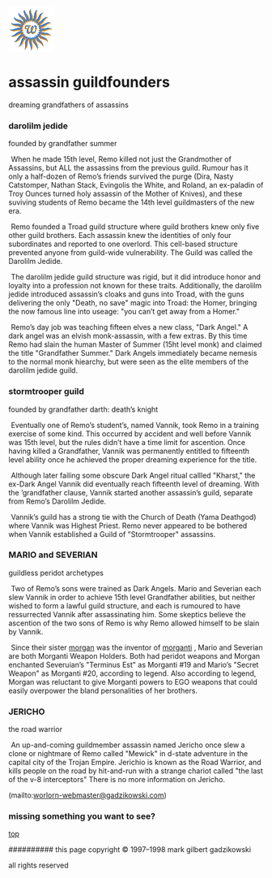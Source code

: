 ![wsun](assets/wsun.gif)

# assassin guildfounders



dreaming grandfathers of assassins

### darolilm jedide



founded by grandfather summer





  ![xparent](assets/xparent.gif) When he made 15th level, Remo killed not just the Grandmother of Assassins, but ALL the assassins from the previous guild. Rumour has it only a half-dozen of Remo’s friends survived the purge (Dira, Nasty Catstomper, Nathan Stack, Evingolis the White, and Roland, an ex-paladin of Troy Ounces turned holy assassin of the Mother of Knives), and these suviving students of Remo became the 14th level guildmasters of the new era.

  ![xparent](assets/xparent.gif) Remo founded a Troad guild structure where guild brothers knew only five other guild brothers. Each assassin knew the identities of only four subordinates and reported to one overlord. This cell-based structure prevented anyone from guild-wide vulnerability. The Guild was called the Darolilm Jedide.

  ![xparent](assets/xparent.gif) The darolilm jedide guild structure was rigid, but it did introduce honor and loyalty into a profession not known for these traits. Additionally, the darolilm jedide introduced assassin’s cloaks and guns into Troad, with the guns delivering the only "Death, no save" magic into Troad: the Homer, bringing the now famous line into useage: "you can’t get away from a Homer."

  ![xparent](assets/xparent.gif) Remo’s day job was teaching fifteen elves a new class, "Dark Angel." A dark angel was an elvish monk-assassin, with a few extras. By this time Remo had slain the human Master of Summer (15ht level monk) and claimed the title "Grandfather Summer." Dark Angels immediately became nemesis to the normal monk hiearchy, but were seen as the elite members of the darolilm jedide guild.






### stormtrooper guild



founded by grandfather darth: death’s knight





  ![xparent](assets/xparent.gif) Eventually one of Remo’s student’s, named Vannik, took Remo in a training exercise of some kind. This occurred by accident and well before Vannik was 15th level, but the rules didn’t have a time limit for ascention. Once having killed a Grandfather, Vannik was permanently entitled to fifteenth level ability once he achieved the proper dreaming experience for the title.

  ![xparent](assets/xparent.gif) Although later failing some obscure Dark Angel ritual callled "Kharst," the ex-Dark Angel Vannik did eventually reach fifteenth level of dreaming. With the ’grandfather clause, Vannik started another assassin’s guild, separate from Remo’s Darolilm Jedide.

  ![xparent](assets/xparent.gif) Vannik’s guild has a strong tie with the Church of Death (Yama Deathgod) where Vannik was Highest Priest. Remo never appeared to be bothered when Vannik established a Guild of "Stormtrooper" assassins.






### MARIO and SEVERIAN



guildless peridot archetypes





  ![xparent](assets/xparent.gif) Two of Remo’s sons were trained as Dark Angels. Mario and Severian each slew Vannik in order to achieve 15th level Grandfather abilities, but neither wished to form a lawful guild structure, and each is rumoured to have ressurrected Vannik after assassinating him. Some skeptics believe the ascention of the two sons of Remo is why Remo allowed himself to be slain by Vannik.

  ![xparent](assets/xparent.gif) Since their sister  [morgan](morgan.md)  was the inventor of  [morganti](morganti.md) , Mario and Severian are both Morganti Weapon Holders. Both had peridot weapons and Morgan enchanted Severuian’s "Terminus Est" as Morganti #19 and Mario’s "Secret Weapon" as Morganti #20, according to legend. Also according to legend, Morgan was reluctant to give Morganti powers to EGO weapons that could easily overpower the bland personalities of her brothers. 

 






### JERICHO



the road warrior





  ![xparent](assets/xparent.gif) An up-and-coming guildmember assassin named Jericho once slew a clone or nightmare of Remo called "Mewick" in d-state adventure in the capital city of the Trojan Empire. Jerichio is known as the Road Warrior, and kills people on the road by hit-and-run with a strange chariot called "the last of the v-8 interceptors" There is no more information on Jericho.

 

 (mailto:worlorn-webmaster@gadzikowski.com) 


### missing something you want to see?



 [top](#top) 


########## this page copyright © 1997–1998 mark gilbert gadzikowski

all rights reserved